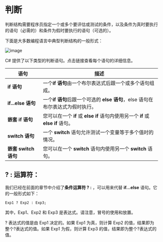 # 判断

判断结构需要程序员指定一个或多个要评估或测试的条件，以及条件为真时要执行的语句（必需的）和条件为假时要执行的语句（可选的）。

下面是大多数编程语言中典型判断结构的一般形式：

![image](images/decision_making.jpg)

C# 提供了以下类型的判断语句。点击链接查看每个语句的详细信息。

| 语句 | 描述 |
|------ |------ |
|**if 语句**|一个**if 语句**由一个布尔表达式后跟一个或多个语句组成。|
|**if...else 语句**|一个**if 语句**后跟一个可选的 **else 语句**，else 语句在布尔表达式为假时执行。|
|**嵌套 if 语句**|您可以在一个 **if** 或 **else if** 语句内使用另一个 **if** 或 **else if** 语句。|
|**switch 语句**|一个 **switch** 语句允许测试一个变量等于多个值时的情况。|
|**嵌套 switch 语句**|您可以在一个 **switch** 语句内使用另一个 **switch** 语句。 |

## ? : 运算符：

我们已经在前面的章节中介绍了**条件运算符 ? :** ，可以用来代替 **if...else** 语句。它的一般形式如下：

```
Exp1 ? Exp2 : Exp3;
```

其中，Exp1、Exp2 和 Exp3 是表达式。请注意，冒号的使用和放置。

? 表达式的值是由 Exp1 决定的。如果 Exp1 为真，则计算 Exp2 的值，结果即为整个?表达式的值。如果 Exp1 为假，则计算 Exp3 的值，结果即为整个?表达式的值。
